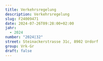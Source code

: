 ```yaml
---
title: Verkehrsregelung
description: Verkehrsregelung
slug: F24009471
date: 2024-07-26T09:28:00+02:00
jahr:
  - 2024
number: "2024|32"
street: Steinackerstrasse 31c, 8902 Urdorf
group: Vrk-Gr
draft: false
---
```

